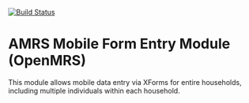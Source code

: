 [![Build Status](https://secure.travis-ci.org/AMPATH/openmrs-module-amrsmobileforms.png)](https://travis-ci.org/AMPATH/openmrs-module-amrsmobileforms)

AMRS Mobile Form Entry Module (OpenMRS)
==========================

This module allows mobile data entry via XForms for entire households, 
including multiple individuals within each household.
